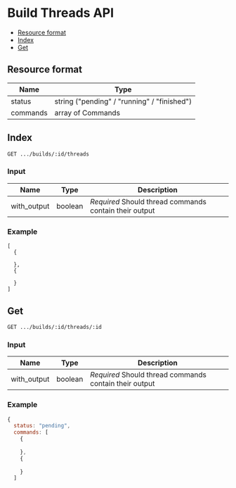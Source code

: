 # Build Threads API

- [Resource format](#resource-format)
- [Index](#index)
- [Get](#get)


## Resource format

Name      | Type                                        
----------|---------------------------------------------
status    | string ("pending" / "running" / "finished") 
commands  | array of Commands

## Index

```
GET .../builds/:id/threads
```

### Input

Name          | Type         | Description
------------- | -------------|-------------------------------------------------------
with_output   | boolean      | _Required_ Should thread commands contain their output

### Example

```
[ 
  {
    
  },
  {
    
  }
]
```

## Get

```
GET .../builds/:id/threads/:id
```

### Input

Name          | Type         | Description
------------- | -------------|-------------------------------------------------------
with_output   | boolean      | _Required_ Should thread commands contain their output

### Example

``` js
{
  status: "pending",
  commands: [
    {
    
    },
    {
    
    }
  ]
```

